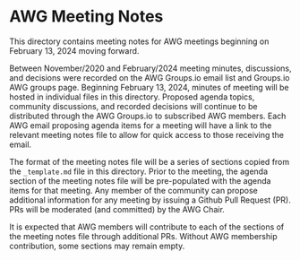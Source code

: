 # AWG Meeting Notes

This directory contains meeting notes for AWG meetings beginning on February 13, 2024 moving forward.

Between November/2020 and February/2024 meeting minutes, discussions, and decisions were recorded on the AWG Groups.io email list and Groups.io AWG groups page. Beginning February 13, 2024, minutes of meeting will be hosted in individual files in this directory. Proposed agenda topics, community discussions, and recorded decisions will continue to be distributed through the AWG Groups.io to subscribed AWG members. Each AWG email proposing agenda items for a meeting will have a link to the relevant meeting notes file to allow for quick access to those receiving the email.

The format of the meeting notes file will be a series of sections copied from the `_template.md` file in this directory. Prior to the meeting, the agenda section of the meeting notes file will be pre-populated with the agenda items for that meeting. Any member of the community can propose additional information for any meeting by issuing a Github Pull Request (PR). PRs will be moderated (and committed) by the AWG Chair.

It is expected that AWG members will contribute to each of the sections of the meeting notes file through additional PRs. Without AWG membership contribution, some sections may remain empty.
